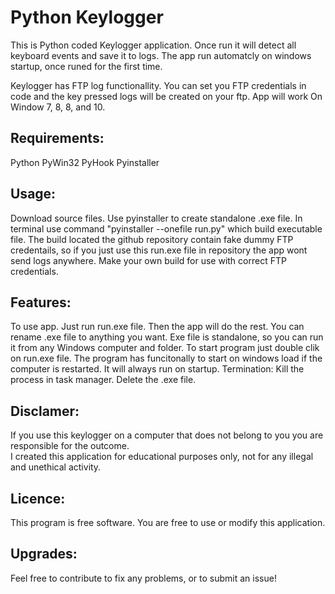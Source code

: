 # Python Keylogger

This is Python coded Keylogger application. Once run it will detect all keyboard events and save it to logs. The app run automatcly on windows startup, once runed for the first time.

Keylogger has FTP log functionallity. You can set you FTP credentials in code and the key pressed logs will be created on your ftp.
App will work On Window 7, 8, 8, and 10.

## Requirements:
Python
PyWin32
PyHook
Pyinstaller

## Usage:
Download source files. Use pyinstaller to create standalone .exe file.
In terminal use command "pyinstaller --onefile run.py" which build executable file.
The build located the github repository contain fake dummy FTP credentails, so if you just use this run.exe file in repository the app wont send logs anywhere.
Make your own build for use with correct FTP credentials.

## Features:
To use app. Just run run.exe file. Then the app will do the rest. 
You can rename .exe file to anything you want.
Exe file is standalone, so you can run it from any Windows computer and folder.
To start program just double clik on run.exe file.
The program has funcitonally to start on windows load if the computer is restarted. It will always run on startup.
Termination: Kill the process in task manager. Delete the .exe file.

## Disclamer:
If you use this keylogger on a computer that does not belong to you you are responsible for the outcome.  
I created this application for educational purposes only, not for any illegal and unethical activity. 

## Licence:
This program is free software.
You are free to use or modify this application.

## Upgrades:
Feel free to contribute to fix any problems, or to submit an issue!
